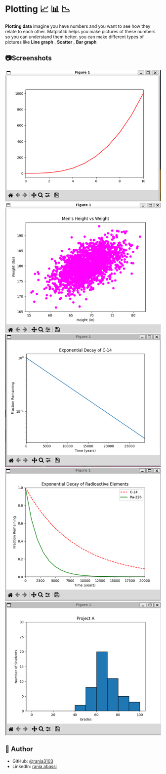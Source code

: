 # Plotting 📈 📊  📉

**Plotting data** imagine you have numbers and you want to see how they relate to each other. Matplotlib helps you make pictures of these numbers so you can understand them better. you can make different types of pictures like <b>Line graph</b> , <b>Scatter</b> , <b>Bar graph</b>

## 📷Screenshots
<img src ="./img/task0.png">
<img src ="./img/task1.png">
<img src ="./img/task2.png">
<img src ="./img/task3.png">
<img src ="./img/task4.png">

## 👤 Author

- GitHub: [@rania3103](https://github.com/rania3103)
- LinkedIn: [rania abassi](https://linkedin.com/in/rania-abassi-24105a249)